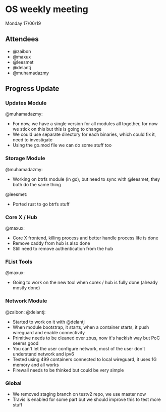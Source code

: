 # OS weekly meeting

Monday 17/06/19

## Attendees

- @zaibon
- @maxux
- @leesmet
- @delantj
- @muhamadazmy

## Progress Update

### Updates Module

@muhamadazmy:

- For now, we have a single version for all modules all together, for now we stick on this but this is going to change
- We could use separate directory for each binaries, which could fix it, need to investigate
- Using the go.mod file we can do some stuff too

### Storage Module

@muhamadazmy:

- Working on btrfs module (in go), but need to sync with @leesmet, they both do the same thing

@leesmet:

- Ported rust to go btrfs stuff

### Core X / Hub

@maxux:

- Core X frontend, killing process and better handle process life is done
- Remove caddy from hub is also done
- Still need to remove authentication from the hub

### FList Tools

@maxux:

- Going to work on the new tool when corex / hub is fully done (already mostly done)

### Network Module

@zaibon:
@delantj:

- Started to work on it with @delantj 
- When module bootstrap, it starts, when a container starts, it push wireguard and enable connectivity
- Primitive needs to be cleaned over zbus, now it's hackish way but PoC seems good
- You can't let the user configure network, most of the user don't understand network and ipv6
- Tested using 499 containers connected to local wireguard, it uses 1G memory and all works
- Firewall needs to be thinked but could be very simple

### Global

- We removed staging branch on testv2 repo, we use master now
- Travis is enabled for some part but we should improve this to test more stuff

